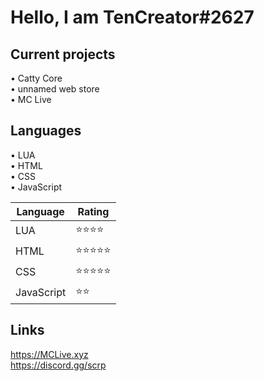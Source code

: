 # Hello, I am TenCreator#2627

## Current projects
• Catty Core <br/>
• unnamed web store <br/>
• MC Live <br/>

## Languages
• LUA <br/>
• HTML <br/>
• CSS <br/>
• JavaScript <br/>

|Language|Rating|
|--------|------|
|LUA|⭐️⭐️⭐️⭐️|
|HTML|⭐️⭐️⭐️⭐️⭐️|
|CSS|⭐️⭐️⭐️⭐️⭐️|
|JavaScript|⭐️⭐️|


## Links
https://MCLive.xyz <br/>
https://discord.gg/scrp 
